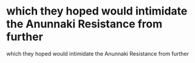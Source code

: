 # which they hoped would intimidate the Anunnaki Resistance from further

which they hoped would intimidate the Anunnaki Resistance from further